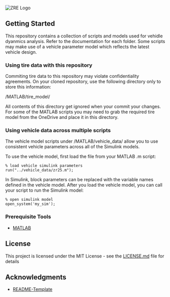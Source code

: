 ![ZRE Logo](./images/Logo_with_zippy_subtext_white.png "Zips Racing Electric Logo")

## Getting Started
This repository contains a collection of scripts and models used for vehidle dyanmics analysis. Refer to the documentation for each folder. Some scripts may make use of a vehicle parameter model which reflects the latest vehicle design.

### Using tire data with this repository
Commiting tire data to this repository may violate confidentiality agreements. On your cloned repository, use the following directory only to store this information:

/MATLAB/tire_model/

All contents of this directory get ignored when your commit your changes. For some of the MATLAB scripts you may need to grab the required tire model from the OneDrive and place it in this directory.

### Using vehicle data across multiple scripts
The vehicle model scripts under /MATLAB/vehicle_data/ allow you to use consistent vehicle parameters across all of the Simulink models.

To use the vehicle model, first load the file from your MATLAB .m script:

```
% load vehicle simulink parameters
run("../vehicle_data/zr25.m");
```

In Simulink, block parameters can be replaced with the variable names defined in the vehicle model. After you load the vehicle model, you can call your script to run the Simulink model:

```
% open simulink model
open_system('my_sim');
```

### Prerequisite Tools

- [MATLAB](https://www.mathworks.com/products/matlab.html)

## License

This project is licensed under the MIT License - see the [LICENSE.md](LICENSE.md) file for details

## Acknowledgments

* [README-Template](https://gist.github.com/PurpleBooth/109311bb0361f32d87a2)

